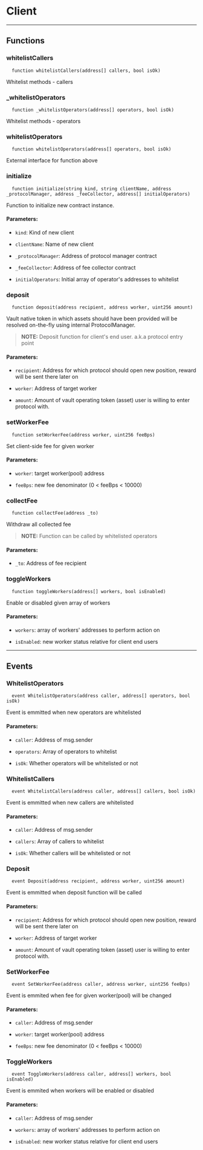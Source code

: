 # Client




___

## Functions

### whitelistCallers

```solidity
  function whitelistCallers(address[] callers, bool isOk)
```

Whitelist methods - callers



### _whitelistOperators

```solidity
  function _whitelistOperators(address[] operators, bool isOk)
```

Whitelist methods - operators



### whitelistOperators

```solidity
  function whitelistOperators(address[] operators, bool isOk)
```

External interface for function above



### initialize

```solidity
  function initialize(string kind, string clientName, address _protocolManager, address _feeCollector, address[] initialOperators)
```

Function to initialize new contract instance.



#### Parameters:

- `kind`: Kind of new client

- `clientName`: Name of new client

- `_protocolManager`: Address of protocol manager contract

- `_feeCollector`: Address of fee collector contract

- `initialOperators`: Initial array of operator's addresses to whitelist

### deposit

```solidity
  function deposit(address recipient, address worker, uint256 amount)
```

Vault native token in which assets should have been provided will be resolved on-the-fly using
internal ProtocolManager.

> **NOTE:** Deposit function for client's end user. a.k.a protocol entry point


#### Parameters:

- `recipient`: Address for which protocol should open new position, reward will be sent there later on

- `worker`: Address of target worker

- `amount`: Amount of vault operating token (asset) user is willing to enter protocol with.


### setWorkerFee

```solidity
  function setWorkerFee(address worker, uint256 feeBps)
```

Set client-side fee for given worker



#### Parameters:

- `worker`: target worker(pool) address

- `feeBps`: new fee denominator (0 < feeBps < 10000)

### collectFee

```solidity
  function collectFee(address _to)
```

Withdraw all collected fee


> **NOTE:** Function can be called by whitelisted operators

#### Parameters:

- `_to`: Address of fee recipient


### toggleWorkers

```solidity
  function toggleWorkers(address[] workers, bool isEnabled)
```

Enable or disabled given array of workers



#### Parameters:

- `workers`: array of workers' addresses to perform action on

- `isEnabled`: new worker status relative for client end users


___

## Events

### WhitelistOperators

```solidity
  event WhitelistOperators(address caller, address[] operators, bool isOk)
```
Event is emmitted when new operators are whitelisted


#### Parameters:

- `caller`: Address of msg.sender

- `operators`: Array of operators to whitelist

- `isOk`: Whether operators will be whitelisted or not

### WhitelistCallers

```solidity
  event WhitelistCallers(address caller, address[] callers, bool isOk)
```
Event is emmitted when new callers are whitelisted


#### Parameters:

- `caller`: Address of msg.sender

- `callers`: Array of callers to whitelist

- `isOk`: Whether callers will be whitelisted or not

### Deposit

```solidity
  event Deposit(address recipient, address worker, uint256 amount)
```
Event is emmitted when deposit function will be called


#### Parameters:

- `recipient`: Address for which protocol should open new position, reward will be sent there later on

- `worker`: Address of target worker

- `amount`: Amount of vault operating token (asset) user is willing to enter protocol with.

### SetWorkerFee

```solidity
  event SetWorkerFee(address caller, address worker, uint256 feeBps)
```
Event is emmited when fee for given worker(pool) will be changed


#### Parameters:

- `caller`: Address of msg.sender

- `worker`: target worker(pool) address

- `feeBps`: new fee denominator (0 < feeBps < 10000)

### ToggleWorkers

```solidity
  event ToggleWorkers(address caller, address[] workers, bool isEnabled)
```
Event is emmited when workers will be enabled or disabled


#### Parameters:

- `caller`: Address of msg.sender

- `workers`: array of workers' addresses to perform action on

- `isEnabled`: new worker status relative for client end users

